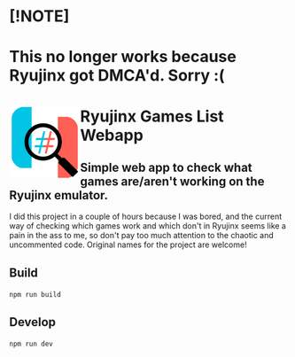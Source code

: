 # [!NOTE]
# This no longer works because Ryujinx got DMCA'd. Sorry :(

# <img src="https://github.com/PanIntegralus/ryujinx-games-list-webapp/blob/main/public/favicon.png" align="left" width=128 height=128> Ryujinx Games List Webapp
## Simple web app to check what games are/aren't working on the Ryujinx emulator.

I did this project in a couple of hours because I was bored, and the current way of checking which games work and which don't in Ryujinx seems like a pain in the ass to me, so don't pay too much attention to the chaotic and uncommented code. Original names for the project are welcome!

## Build
`npm run build`

## Develop
`npm run dev`
